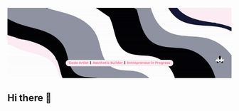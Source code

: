 <p align="center">
  <img src="https://github.com/Heva3/Heva3/blob/main/Git_bannerGIF.gif" alt="Banner" />
</p>


## Hi there 👋

<!--
**Heva3/Heva3** is a ✨ _special_ ✨ repository because its `README.md` (this file) appears on your GitHub profile.

Here are some ideas to get you started:

- 🔭 I’m currently working on ...
- 🌱 I’m currently learning ...
- 👯 I’m looking to collaborate on ...
- 🤔 I’m looking for help with ...
- 💬 Ask me about ...
- 📫 How to reach me: ...
- 😄 Pronouns: ...
- ⚡ Fun fact: ...
-->
